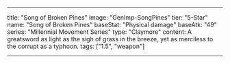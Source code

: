 ---

title: "Song of Broken Pines"
image: "GenImp-SongPines"
tier: "5-Star"
name: "Song of Broken Pines"
baseStat: "Physical damage"
baseAtk: "49"
series: "Millennial Movement Series"
type: "Claymore"
content: A greatsword as light as the sigh of grass in the breeze, yet as merciless to the corrupt as a typhoon.
tags: ["1.5", "weapon"]

---